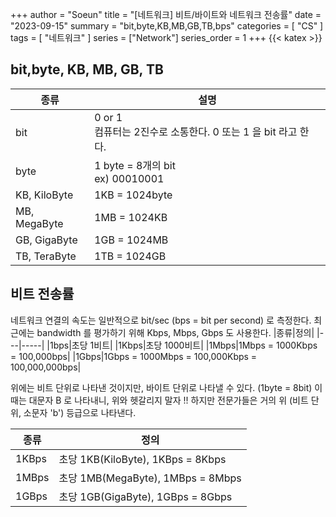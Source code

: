 +++
author = "Soeun"
title = "[네트워크] 비트/바이트와 네트워크 전송률"
date = "2023-09-15"
summary = "bit,byte,KB,MB,GB,TB,bps"
categories = [
    "CS"
]
tags = [
    "네트워크"
]
series = ["Network"]
series_order = 1
+++
{{< katex >}}

## bit,byte, KB, MB, GB, TB 
|종류|설명|
|--|----|
|bit|0 or 1 <br> 컴퓨터는 2진수로 소통한다. 0 또는 1 을 bit 라고 한다.|
|byte|1 byte = 8개의 bit <br> ex) 00010001|
|KB, KiloByte|1KB = 1024byte|
|MB, MegaByte|1MB = 1024KB|
|GB, GigaByte|1GB = 1024MB|
|TB, TeraByte|1TB = 1024GB|

## 비트 전송률
네트워크 연결의 속도는 일반적으로 bit/sec (bps = bit per second) 로 측정한다. 최근에는 bandwidth 를 평가하기 위해 Kbps, Mbps, Gbps 도 사용한다. 
|종류|정의|
|---|-----|
|1bps|초당 1비트|
|1Kbps|초당 1000비트|
|1Mbps|1Mbps = 1000Kbps = 100,000bps|
|1Gbps|1Gbps = 1000Mbps = 100,000Kbps = 100,000,000bps|

위에는 비트 단위로 나타낸 것이지만, 바이트 단위로 나타낼 수 있다. (1byte = 8bit) 이때는 대문자 B 로 나타내니, 위와 헷갈리지 말자 !! 하지만 전문가들은 거의 위 (비트 단위, 소문자 'b') 등급으로 나타낸다. 

|종류|정의|
|----|-----|
|1KBps|초당 1KB(KiloByte), 1KBps = 8Kbps|
|1MBps|초당 1MB(MegaByte), 1MBps = 8Mbps|
|1GBps|초당 1GB(GigaByte), 1GBps = 8Gbps|

